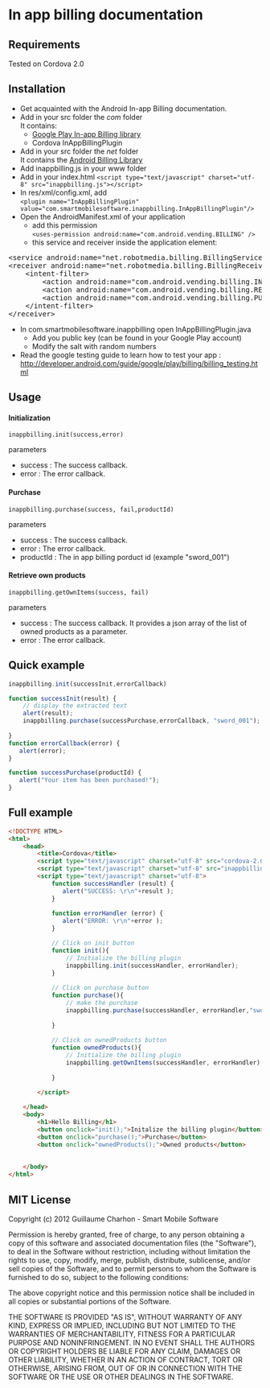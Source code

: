 In app billing documentation
===================================
Requirements
-------------
Tested on Cordova 2.0  

Installation 
-------------
* Get acquainted with the Android In-app Billing documentation.
* Add in your src folder the *com* folder  
It contains:
	* [Google Play In-app Billing library]( http://developer.android.com/guide/google/play/billing/billing_overview.html)
	* Cordova InAppBillingPlugin
* Add in your src folder the *net* folder  
It contains the [Android Billing Library](https://github.com/robotmedia/AndroidBillingLibrary)
* Add inappbilling.js in your www folder 
* Add in your index.html
`<script type="text/javascript" charset="utf-8" src="inappbilling.js"></script>`
* In res/xml/config.xml, add     
`<plugin name="InAppBillingPlugin" value="com.smartmobilesoftware.inappbilling.InAppBillingPlugin"/>`
* Open the AndroidManifest.xml of your application
	* add this permission  
`<uses-permission android:name="com.android.vending.BILLING" />`
	* this service and receiver inside the application element:  
<pre>
&lt;service android:name="net.robotmedia.billing.BillingService" /&gt;
&lt;receiver android:name="net.robotmedia.billing.BillingReceiver"&gt;
	&lt;intent-filter&gt;
		&lt;action android:name="com.android.vending.billing.IN_APP_NOTIFY" /&gt;
		&lt;action android:name="com.android.vending.billing.RESPONSE_CODE" /&gt;
		&lt;action android:name="com.android.vending.billing.PURCHASE_STATE_CHANGED" /&gt;
	&lt;/intent-filter&gt;
&lt;/receiver&gt;
</pre>
* In com.smartmobilesoftware.inappbilling open InAppBillingPlugin.java
	* Add you public key (can be found in your Google Play account)
	* Modify the salt with random numbers
* Read the google testing guide to learn how to test your app : http://developer.android.com/guide/google/play/billing/billing_testing.html

Usage
-------
#### Initialization
    inappbilling.init(success,error)
parameters
* success : The success callback.
* error : The error callback.

#### Purchase
    inappbilling.purchase(success, fail,productId)
parameters
* success : The success callback.
* error : The error callback.
* productId : The in app billing porduct id (example "sword_001")

#### Retrieve own products
	inappbilling.getOwnItems(success, fail)
parameters
* success : The success callback. It provides a json array of the list of owned products as a parameter.
* error : The error callback.

	
Quick example
---------------
```javascript
inappbilling.init(successInit,errorCallback)

function successInit(result) {    
	// display the extracted text   
	alert(result); 
	inappbilling.purchase(successPurchase,errorCallback, "sword_001");
	
}    
function errorCallback(error) {
   alert(error); 
} 

function successPurchase(productId) {
   alert("Your item has been purchased!");
} 
```

Full example
----------------
```html
<!DOCTYPE HTML>
<html>
	<head>
		<title>Cordova</title>
		<script type="text/javascript" charset="utf-8" src="cordova-2.0.0.js"></script>
		<script type="text/javascript" charset="utf-8" src="inappbilling.js"></script>
		<script type="text/javascript" charset="utf-8">
			function successHandler (result) { 
			   alert("SUCCESS: \r\n"+result ); 
			} 
			
			function errorHandler (error) { 
			   alert("ERROR: \r\n"+error ); 
			} 

			// Click on init button
			function init(){
				// Initialize the billing plugin
				inappbilling.init(successHandler, errorHandler); 
			}
			
			// Click on purchase button
			function purchase(){
				// make the purchase
				inappbilling.purchase(successHandler, errorHandler,"sword_001"); 
				
			}
			
			// Click on ownedProducts button
			function ownedProducts(){
				// Initialize the billing plugin
				inappbilling.getOwnItems(successHandler, errorHandler); 
				
			}

		</script>
		
	</head>
	<body>
		<h1>Hello Billing</h1>
		<button onclick="init();">Initalize the billing plugin</button> 
		<button onclick="purchase();">Purchase</button> 
		<button onclick="ownedProducts();">Owned products</button> 
		
		
	</body>
</html>
```

MIT License
----------------

Copyright (c) 2012 Guillaume Charhon - Smart Mobile Software

 Permission is hereby granted, free of charge, to any person obtaining a copy
 of this software and associated documentation files (the "Software"), to deal
 in the Software without restriction, including without limitation the rights
 to use, copy, modify, merge, publish, distribute, sublicense, and/or sell
 copies of the Software, and to permit persons to whom the Software is
 furnished to do so, subject to the following conditions:

 The above copyright notice and this permission notice shall be included in
 all copies or substantial portions of the Software.

 THE SOFTWARE IS PROVIDED "AS IS", WITHOUT WARRANTY OF ANY KIND, EXPRESS OR
 IMPLIED, INCLUDING BUT NOT LIMITED TO THE WARRANTIES OF MERCHANTABILITY,
 FITNESS FOR A PARTICULAR PURPOSE AND NONINFRINGEMENT. IN NO EVENT SHALL THE
 AUTHORS OR COPYRIGHT HOLDERS BE LIABLE FOR ANY CLAIM, DAMAGES OR OTHER
 LIABILITY, WHETHER IN AN ACTION OF CONTRACT, TORT OR OTHERWISE, ARISING FROM,
 OUT OF OR IN CONNECTION WITH THE SOFTWARE OR THE USE OR OTHER DEALINGS IN
 THE SOFTWARE.